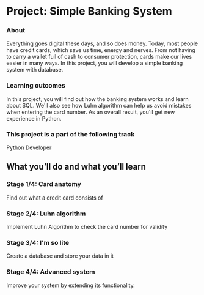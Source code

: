 # Project: Simple Banking System
### About
Everything goes digital these days, and so does money. Today, most people have credit cards, which save us time, energy and nerves. From not having to carry a wallet full of cash to consumer protection, cards make our lives easier in many ways. In this project, you will develop a simple banking system with database.
### Learning outcomes
In this project, you will find out how the banking system works and learn about SQL. We'll also see how Luhn algorithm can help us avoid mistakes when entering the card number. As an overall result, you'll get new experience in Python.
### This project is a part of the following track
Python Developer
## What you’ll do and what you’ll learn
### Stage 1/4: Card anatomy
Find out what a credit card consists of
### Stage 2/4: Luhn algorithm
Implement Luhn Algorithm to check the card number for validity
### Stage 3/4: I'm so lite
Create a database and store your data in it
### Stage 4/4: Advanced system
Improve your system by extending its functionality.
